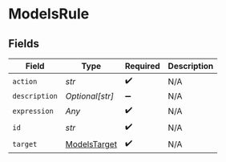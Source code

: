 # ModelsRule


## Fields

| Field                                               | Type                                                | Required                                            | Description                                         |
| --------------------------------------------------- | --------------------------------------------------- | --------------------------------------------------- | --------------------------------------------------- |
| `action`                                            | *str*                                               | :heavy_check_mark:                                  | N/A                                                 |
| `description`                                       | *Optional[str]*                                     | :heavy_minus_sign:                                  | N/A                                                 |
| `expression`                                        | *Any*                                               | :heavy_check_mark:                                  | N/A                                                 |
| `id`                                                | *str*                                               | :heavy_check_mark:                                  | N/A                                                 |
| `target`                                            | [ModelsTarget](../../models/shared/modelstarget.md) | :heavy_check_mark:                                  | N/A                                                 |